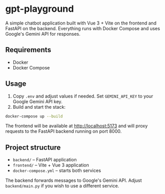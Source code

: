 # gpt-playground

A simple chatbot application built with Vue 3 + Vite on the frontend and FastAPI on the backend. Everything runs with Docker Compose and uses Google's Gemini API for responses.

## Requirements
- Docker
- Docker Compose

## Usage

1. Copy `.env` and adjust values if needed. Set `GEMINI_API_KEY` to your Google Gemini API key.
2. Build and start the stack:

```bash
docker-compose up --build
```

The frontend will be available at <http://localhost:5173> and will proxy requests to the FastAPI backend running on port 8000.

## Project structure

- `backend/` – FastAPI application
- `frontend/` – Vite + Vue 3 application
- `docker-compose.yml` – starts both services

The backend forwards messages to Google's Gemini API. Adjust `backend/main.py` if you wish to use a different service.
